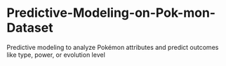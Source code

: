 # Predictive-Modeling-on-Pok-mon-Dataset
Predictive modeling to analyze Pokémon attributes and predict outcomes like type, power, or evolution level
